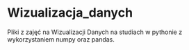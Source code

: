 # Wizualizacja_danych
Pliki z zajęć na Wizualizacji Danych na studiach w pythonie z wykorzystaniem numpy oraz pandas.
